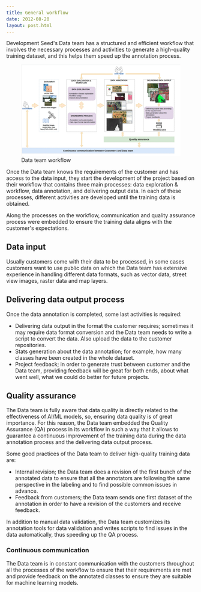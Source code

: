 ```yaml
---
title: General workflow
date: 2012-08-20
layout: post.html
---
```


Development Seed's Data team has a structured and efficient workflow that involves the necessary processes and activities to generate a high-quality training dataset, and this helps them speed up the annotation process.

<figure class="align-center">
 <img src="/assets/images/data_team_workflow_qa.jpg"/>
 <figcaption>Data team workflow</figcaption>
</figure>
 
Once the Data team knows the requirements of the customer and has access to the data input, they start the development of the project based on their workflow that contains three main processes: data exploration & workflow, data annotation, and delivering output data. In each of these processes, different activities are developed until the training data is obtained.
 
Along the processes on the workflow, communication and quality assurance process were embedded to ensure the training data aligns with the customer's expectations.
 
## Data input
 
Usually customers come with their data to be processed, in some cases customers want to use public data on which the Data team has extensive experience in handling different data formats, such as vector data, street view images, raster data and map layers.
 

 
## Delivering data output process
 
Once the data annotation is completed, some last activities is required:
 
- Delivering data output in the format the customer requires; sometimes it may require data format conversion and the Data team needs to write a script to convert the data. Also upload the data to the customer repositories.
- Stats generation about the data annotation; for example, how many classes have been created in the whole dataset.
- Project feedback; in order to generate trust between customer and the Data team, providing feedback will be great for both ends, about what went well, what we could do better for future projects.

## Quality assurance

The Data team is fully aware that data quality is directly related to the effectiveness of AI/ML models, so, ensuring data quality is of great importance. For this reason, the Data team embedded the Quality Assurance (QA) process in its workflow in such a way that it allows to guarantee a continuous improvement of the training data during the data annotation process and the delivering data output process.

Some good practices of the Data team to deliver high-quality training data are:


- Internal revision; the Data team does a revision of the first bunch of the annotated data to ensure that all the annotators are following the same perspective in the labeling and to find possible common issues in advance.
- Feedback from customers; the Data team sends one first dataset of the annotation in order to have a revision of the customers and receive feedback.

In addition to manual data validation, the Data team customizes its annotation tools for data validation and writes scripts to find issues in the data automatically, thus speeding up the QA process.

### Continuous communication

The Data team is in constant communication with the customers throughout all the processes of the workflow to ensure that their requirements are met and provide feedback on the annotated classes to ensure they are suitable for machine learning models.